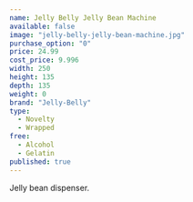 ```yaml
---
name: Jelly Belly Jelly Bean Machine
available: false
image: "jelly-belly-jelly-bean-machine.jpg"
purchase_option: "0"
price: 24.99
cost_price: 9.996
width: 250
height: 135
depth: 135
weight: 0
brand: "Jelly-Belly"
type: 
  - Novelty
  - Wrapped
free: 
  - Alcohol
  - Gelatin
published: true
---
```

Jelly bean dispenser.